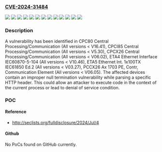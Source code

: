 ### [CVE-2024-31484](https://cve.mitre.org/cgi-bin/cvename.cgi?name=CVE-2024-31484)
![](https://img.shields.io/static/v1?label=Product&message=CPC80%20Central%20Processing%2FCommunication&color=blue)
![](https://img.shields.io/static/v1?label=Product&message=CPCI85%20Central%20Processing%2FCommunication&color=blue)
![](https://img.shields.io/static/v1?label=Product&message=CPCX26%20Central%20Processing%2FCommunication&color=blue)
![](https://img.shields.io/static/v1?label=Product&message=ETA4%20Ethernet%20Interface%20IEC60870-5-104&color=blue)
![](https://img.shields.io/static/v1?label=Product&message=ETA5%20Ethernet%20Int.%201x100TX%20IEC61850%20Ed.2&color=blue)
![](https://img.shields.io/static/v1?label=Product&message=PCCX26%20Ax%201703%20PE%2C%20Contr%2C%20Communication%20Element&color=blue)
![](https://img.shields.io/static/v1?label=Version&message=0%3C%20V03.27%20&color=brighgreen)
![](https://img.shields.io/static/v1?label=Version&message=0%3C%20V06.02%20&color=brighgreen)
![](https://img.shields.io/static/v1?label=Version&message=0%3C%20V06.05%20&color=brighgreen)
![](https://img.shields.io/static/v1?label=Version&message=0%3C%20V10.46%20&color=brighgreen)
![](https://img.shields.io/static/v1?label=Version&message=0%3C%20V16.41%20&color=brighgreen)
![](https://img.shields.io/static/v1?label=Version&message=0%3C%20V5.30%20&color=brighgreen)
![](https://img.shields.io/static/v1?label=Vulnerability&message=CWE-170%3A%20Improper%20Null%20Termination&color=brighgreen)

### Description

A vulnerability has been identified in CPC80 Central Processing/Communication (All versions < V16.41), CPCI85 Central Processing/Communication (All versions < V5.30), CPCX26 Central Processing/Communication (All versions < V06.02), ETA4 Ethernet Interface IEC60870-5-104 (All versions < V10.46), ETA5 Ethernet Int. 1x100TX IEC61850 Ed.2 (All versions < V03.27), PCCX26 Ax 1703 PE, Contr, Communication Element (All versions < V06.05). The affected devices contain an improper null termination vulnerability while parsing a specific HTTP header. This could allow an attacker to execute code in the context of the current process or lead to denial of service condition.

### POC

#### Reference
- http://seclists.org/fulldisclosure/2024/Jul/4

#### Github
No PoCs found on GitHub currently.

